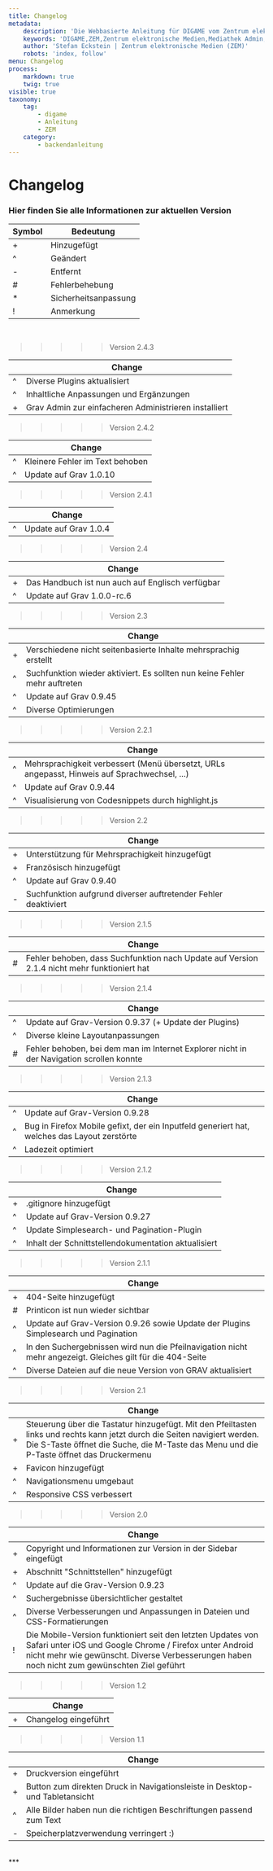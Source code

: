 ```yaml
---
title: Changelog
metadata:
    description: 'Die Webbasierte Anleitung für DIGAME vom Zentrum elektronische Medien ZEM.'
    keywords: 'DIGAME,ZEM,Zentrum elektronische Medien,Mediathek Admin,Mediathek,Bilddatenbank,Bildverwaltung,Bundesverwaltung,Eidgenossenschaft,Schweizerische Eidgenossenschaft,VBS,Bundesamt für Verteidigung, Bevölkerungsschutz und Sport'
    author: 'Stefan Eckstein | Zentrum elektronische Medien (ZEM)'
    robots: 'index, follow'
menu: Changelog
process:
    markdown: true
    twig: true
visible: true
taxonomy:
    tag:
        - digame
        - Anleitung
        - ZEM
    category:
        - backendanleitung
---
```


# Changelog
### Hier finden Sie alle Informationen zur aktuellen Version

| Symbol | Bedeutung |
| --- | --- |
| + | Hinzugefügt |
| ^ | Geändert |
| - | Entfernt |
| # | Fehlerbehebung |
| * | Sicherheitsanpassung |
| ! | Anmerkung |

<br>

>>>>>Version 2.4.3<br>

|  | Change |
| --- | --- |
| ^ | Diverse Plugins aktualisiert |
| ^ | Inhaltliche Anpassungen und Ergänzungen | 
| + | Grav Admin zur einfacheren Administrieren installiert


>>>>>Version 2.4.2<br>

|  | Change |
| --- | --- |
| ^ | Kleinere Fehler im Text behoben |
| ^ | Update auf Grav 1.0.10 |

>>>>>Version 2.4.1<br>

|  | Change |
| --- | --- |
| ^ | Update auf Grav 1.0.4 |

>>>>>Version 2.4<br>

|  | Change |
| --- | --- |
| + | Das Handbuch ist nun auch auf Englisch verfügbar |
| ^ | Update auf Grav 1.0.0-rc.6 |

>>>>>Version 2.3<br>

|  | Change |
| --- | --- |
| + | Verschiedene nicht seitenbasierte Inhalte mehrsprachig erstellt |
| ^ | Suchfunktion wieder aktiviert. Es sollten nun keine Fehler mehr auftreten |
| ^ | Update auf Grav 0.9.45 |
| ^ | Diverse Optimierungen |

>>>>>Version 2.2.1<br>

|  | Change |
| --- | --- |
| ^ | Mehrsprachigkeit verbessert (Menü übersetzt, URLs angepasst, Hinweis auf Sprachwechsel, ...) |
| ^ | Update auf Grav 0.9.44 |
| ^ | Visualisierung von Codesnippets durch highlight.js |

>>>>>Version 2.2<br>

|  | Change |
| --- | --- |
| + | Unterstützung für Mehrsprachigkeit hinzugefügt |
| + | Französisch hinzugefügt |
| ^ | Update auf Grav 0.9.40 |
| - | Suchfunktion aufgrund diverser auftretender Fehler deaktiviert |

>>>>>Version 2.1.5<br>

|  | Change |
| --- | --- |
| # | Fehler behoben, dass Suchfunktion nach Update auf Version 2.1.4 nicht mehr funktioniert hat |

>>>>>Version 2.1.4<br>

|  | Change |
| --- | --- |
| ^ | Update auf Grav-Version 0.9.37 (+ Update der Plugins) |
| ^ | Diverse kleine Layoutanpassungen |
| # | Fehler behoben, bei dem man im Internet Explorer nicht in der Navigation scrollen konnte |

>>>>>Version 2.1.3<br>

|  | Change |
| --- | --- |
| ^ | Update auf Grav-Version 0.9.28 |
| ^ | Bug in Firefox Mobile gefixt, der ein Inputfeld generiert hat, welches das Layout zerstörte |
| ^ | Ladezeit optimiert |

>>>>>Version 2.1.2<br>

|  | Change |
| --- | --- |
| + | .gitignore hinzugefügt |
| ^ | Update auf Grav-Version 0.9.27 |
| ^ | Update Simplesearch- und Pagination-Plugin |
| ^ | Inhalt der Schnittstellendokumentation aktualisiert |

>>>>>Version 2.1.1<br>

|  | Change |
| --- | --- |
| + | 404-Seite hinzugefügt |
| # | Printicon  ist nun wieder sichtbar |
| ^ | Update auf Grav-Version 0.9.26 sowie Update der Plugins Simplesearch und Pagination |
| ^ | In den Suchergebnissen wird nun die Pfeilnavigation nicht mehr angezeigt. Gleiches gilt für die 404-Seite |
| ^ | Diverse Dateien auf die neue Version von GRAV aktualisiert |

>>>>>Version 2.1<br>

|  | Change |
| --- | --- |
| + | Steuerung über die Tastatur hinzugefügt. Mit den Pfeiltasten links und rechts kann jetzt durch die Seiten navigiert werden. Die S-Taste öffnet die Suche, die M-Taste das Menu und die P-Taste öffnet das Druckermenu
| + | Favicon hinzugefügt |
| ^ | Navigationsmenu umgebaut |
| ^ | Responsive CSS verbessert |

>>>>>Version 2.0<br>

|  | Change |
| --- | --- |
| + | Copyright und Informationen zur Version in der Sidebar eingefügt |
| + | Abschnitt "Schnittstellen" hinzugefügt |
| ^ | Update auf die Grav-Version 0.9.23 |
| ^ | Suchergebnisse übersichtlicher gestaltet |
| ^ | Diverse Verbesserungen und Anpassungen in Dateien und CSS-Formatierungen |
| ! | Die Mobile-Version funktioniert seit den letzten Updates von Safari unter iOS und Google Chrome / Firefox unter Android nicht mehr wie gewünscht. Diverse Verbesserungen haben noch nicht zum gewünschten Ziel geführt  |

>>>>>Version 1.2<br>

|  | Change |
| --- | --- |
| + | Changelog eingeführt |

>>>>>Version 1.1<br>

|  | Change |
| --- | --- |
| + | Druckversion eingeführt |
| + | Button zum direkten Druck in Navigationsleiste in Desktop- und Tabletansicht |
| ^ | Alle Bilder haben nun die richtigen Beschriftungen passend zum Text |
| - | Speicherplatzverwendung verringert :) |


<br>
***

